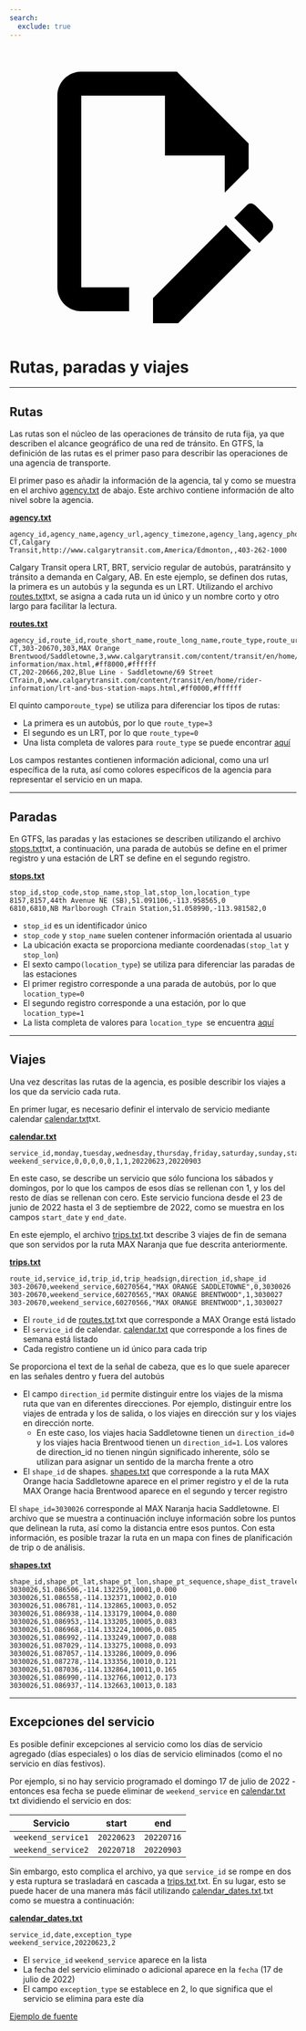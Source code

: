 ```yaml
---
search:
  exclude: true
---
```


<a class="pencil-link" href="https://github.com/MobilityData/gtfs.org/edit/main/docs/schedule/examples/routes-stops-trips.md" title="Edit this page" target="_blank">
    <svg class="pencil" xmlns="http://www.w3.org/2000/svg" viewBox="0 0 24 24"><path d="M10 20H6V4h7v5h5v3.1l2-2V8l-6-6H6c-1.1 0-2 .9-2 2v16c0 1.1.9 2 2 2h4v-2m10.2-7c.1 0 .3.1.4.2l1.3 1.3c.2.2.2.6 0 .8l-1 1-2.1-2.1 1-1c.1-.1.2-.2.4-.2m0 3.9L14.1 23H12v-2.1l6.1-6.1 2.1 2.1Z"></path></svg>
  </a>

# Rutas, paradas y viajes

<hr/>

## Rutas

Las rutas son el núcleo de las operaciones de tránsito de ruta fija, ya que describen el alcance geográfico de una red de tránsito. En GTFS, la definición de las rutas es el primer paso para describir las operaciones de una agencia de transporte.

El primer paso es añadir la información de la agencia, tal y como se muestra en el archivo [agency.txt](../../reference/#agencytxt) de abajo. Este archivo contiene información de alto nivel sobre la agencia.

[**agency.txt**](../../reference/#agencytxt)

    agency_id,agency_name,agency_url,agency_timezone,agency_lang,agency_phone
    CT,Calgary Transit,http://www.calgarytransit.com,America/Edmonton,,403-262-1000

Calgary Transit opera LRT, BRT, servicio regular de autobús, paratránsito y tránsito a demanda en Calgary, AB. En este ejemplo, se definen dos rutas, la primera es un autobús y la segunda es un LRT. Utilizando el archivo [routes.txt](../../reference/#routestxt)txt, se asigna a cada ruta un id único y un nombre corto y otro largo para facilitar la lectura.

[**routes.txt**](../../reference/#routestxt)

    agency_id,route_id,route_short_name,route_long_name,route_type,route_url,route_color,route_text_color
    CT,303-20670,303,MAX Orange Brentwood/Saddletowne,3,www.calgarytransit.com/content/transit/en/home/rider-information/max.html,#ff8000,#ffffff
    CT,202-20666,202,Blue Line - Saddletowne/69 Street CTrain,0,www.calgarytransit.com/content/transit/en/home/rider-information/lrt-and-bus-station-maps.html,#ff0000,#ffffff

El quinto campo`route_type`) se utiliza para diferenciar los tipos de rutas:

- La primera es un autobús, por lo que `route_type=3`
- El segundo es un LRT, por lo que `route_type=0`
- Una lista completa de valores para `route_type` se puede encontrar [aquí](../../reference/#routestxt)

Los campos restantes contienen información adicional, como una url específica de la ruta, así como colores específicos de la agencia para representar el servicio en un mapa.

<hr/>

## Paradas

En GTFS, las paradas y las estaciones se describen utilizando el archivo [stops.txt](../../reference/#stopstxt)txt, a continuación, una parada de autobús se define en el primer registro y una estación de LRT se define en el segundo registro.

[**stops.txt**](../../reference/#stopstxt)

    stop_id,stop_code,stop_name,stop_lat,stop_lon,location_type
    8157,8157,44th Avenue NE (SB),51.091106,-113.958565,0
    6810,6810,NB Marlborough CTrain Station,51.058990,-113.981582,0

- `stop_id` es un identificador único
- `stop_code` y `stop_name` suelen contener información orientada al usuario
- La ubicación exacta se proporciona mediante coordenadas`(stop_lat` y `stop_lon`)
- El sexto campo`(location_type`) se utiliza para diferenciar las paradas de las estaciones
- El primer registro corresponde a una parada de autobús, por lo que `location_type=0`
- El segundo registro corresponde a una estación, por lo que `location_type=1`
- La lista completa de valores para ` location_type  `se encuentra [aquí](../../reference/stopstxt)

<hr/>

## Viajes

Una vez descritas las rutas de la agencia, es posible describir los viajes a los que da servicio cada ruta.

En primer lugar, es necesario definir el intervalo de servicio mediante calendar [calendar.txt](../../reference/#calendartxt)txt.

[**calendar.txt**](../../reference/#calendartxt)

    service_id,monday,tuesday,wednesday,thursday,friday,saturday,sunday,start_date,end_date
    weekend_service,0,0,0,0,0,1,1,20220623,20220903

En este caso, se describe un servicio que sólo funciona los sábados y domingos, por lo que los campos de esos días se rellenan con 1, y los del resto de días se rellenan con cero. Este servicio funciona desde el 23 de junio de 2022 hasta el 3 de septiembre de 2022, como se muestra en los campos `start_date` y `end_date`.

En este ejemplo, el archivo [trips.txt](../../reference/#tripstxt).txt describe 3 viajes de fin de semana que son servidos por la ruta MAX Naranja que fue descrita anteriormente.

[**trips.txt**](../../reference/#tripstxt)

    route_id,service_id,trip_id,trip_headsign,direction_id,shape_id
    303-20670,weekend_service,60270564,"MAX ORANGE SADDLETOWNE",0,3030026
    303-20670,weekend_service,60270565,"MAX ORANGE BRENTWOOD",1,3030027
    303-20670,weekend_service,60270566,"MAX ORANGE BRENTWOOD",1,3030027

- El `route_id` de [routes.txt](../../reference/#routestxt).txt que corresponde a MAX Orange está listado
- El `service_id` de calendar. [calendar.txt](../../reference/#calendartxt) que corresponde a los fines de semana está listado
- Cada registro contiene un id único para cada trip

Se proporciona el text de la señal de cabeza, que es lo que suele aparecer en las señales dentro y fuera del autobús

- El campo `direction_id` permite distinguir entre los viajes de la misma ruta que van en diferentes direcciones. Por ejemplo, distinguir entre los viajes de entrada y los de salida, o los viajes en dirección sur y los viajes en dirección norte.
  - En este caso, los viajes hacia Saddletowne tienen un `direction_id=0` y los viajes hacia Brentwood tienen un `direction_id=1`. Los valores de direction_id no tienen ningún significado inherente, sólo se utilizan para asignar un sentido de la marcha frente a otro
- El `shape_id` de shapes. [shapes.txt](../../reference/#shapestxt) que corresponde a la ruta MAX Orange hacia Saddletowne aparece en el primer registro y el de la ruta MAX Orange hacia Brentwood aparece en el segundo y tercer registro

El `shape_id=3030026` corresponde al MAX Naranja hacia Saddletowne. El archivo que se muestra a continuación incluye información sobre los puntos que delinean la ruta, así como la distancia entre esos puntos. Con esta información, es posible trazar la ruta en un mapa con fines de planificación de trip o de análisis.

[**shapes.txt**](../../reference/#shapestxt)

    shape_id,shape_pt_lat,shape_pt_lon,shape_pt_sequence,shape_dist_traveled
    3030026,51.086506,-114.132259,10001,0.000
    3030026,51.086558,-114.132371,10002,0.010
    3030026,51.086781,-114.132865,10003,0.052
    3030026,51.086938,-114.133179,10004,0.080
    3030026,51.086953,-114.133205,10005,0.083
    3030026,51.086968,-114.133224,10006,0.085
    3030026,51.086992,-114.133249,10007,0.088
    3030026,51.087029,-114.133275,10008,0.093
    3030026,51.087057,-114.133286,10009,0.096
    3030026,51.087278,-114.133356,10010,0.121
    3030026,51.087036,-114.132864,10011,0.165
    3030026,51.086990,-114.132766,10012,0.173
    3030026,51.086937,-114.132663,10013,0.183

<hr/>

## Excepciones del servicio

Es posible definir excepciones al servicio como los días de servicio agregado (días especiales) o los días de servicio eliminados (como el no servicio en días festivos).

Por ejemplo, si no hay servicio programado el domingo 17 de julio de 2022 - entonces esa fecha se puede eliminar de `weekend_service` en [calendar.txt](../../reference/#calendartxt) txt dividiendo el servicio en dos:

| Servicio           | start      | end        |
| ------------------ | ---------- | ---------- |
| `weekend_service1` | `20220623` | `20220716` |
| `weekend_service2` | `20220718` | `20220903` |

Sin embargo, esto complica el archivo, ya que `service_id` se rompe en dos y esta ruptura se trasladará en cascada a [trips.txt](../../reference/#tripstxt).txt. En su lugar, esto se puede hacer de una manera más fácil utilizando [calendar_dates.txt](../../reference/#calendar_datestxt).txt como se muestra a continuación:

[**calendar_dates.txt**](../../reference/#calendar_datestxt)

    service_id,date,exception_type
    weekend_service,20220623,2

- El `service_id` `weekend_service` aparece en la lista
- La fecha del servicio eliminado o adicional aparece en la `fecha` (17 de julio de 2022)
- El campo `exception_type` se establece en 2, lo que significa que el servicio se elimina para este día

[Ejemplo de fuente](https://data.calgary.ca/download/npk7-z3bj/application%2Fzip)
